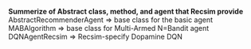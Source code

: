 __Summerize of Abstract class, method, and agent that Recsim provide__
  AbstractRecommenderAgent => base class for the basic agent
  MABAlgorithm => base class for Multi-Armed N=Bandit agent
  DQNAgentRecsim => Recsim-specify Dopamine DQN
